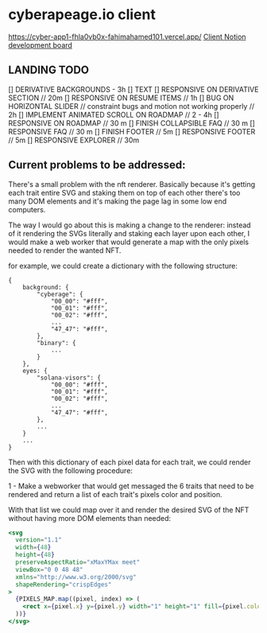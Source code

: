 # cyberapeage.io client
https://cyber-app1-fhla0vb0x-fahimahamed101.vercel.app/
[Client Notion development board](https://nettle-protocol-6b2.notion.site/acf67d849f4443bfafae69c34211db4f?v=02a95b29773543e38e5826634847130b)

## LANDING TODO

[] DERIVATIVE BACKGROUNDS - 3h
[] TEXT
[] RESPONSIVE ON DERIVATIVE SECTION // 20m
[] RESPONSIVE ON RESUME ITEMS // 1h
[] BUG ON HORIZONTAL SLIDER // constraint bugs and motion not working properly // 2h
[] IMPLEMENT ANIMATED SCROLL ON ROADMAP // 2 - 4h
[] RESPONSIVE ON ROADMAP // 30 m
[] FINISH COLLAPSIBLE FAQ // 30 m
[] RESPONSIVE FAQ // 30 m
[] FINISH FOOTER // 5m
[] RESPONSIVE FOOTER // 5m
[] RESPONSIVE EXPLORER // 30m

## Current problems to be addressed:

There's a small problem with the nft renderer. Basically because it's getting each trait entire SVG and staking them on top of each other there's too many DOM elements and it's making the page lag in some low end computers.

The way I would go about this is making a change to the renderer: instead of it rendering the SVGs literally and staking each layer upon each other, I would make a web worker that would generate a map with the only pixels needed to render the wanted NFT.

for example, we could create a dictionary with the following structure:

```
{
    background: {
        "cyberage": {
            "00_00": "#fff",
            "00_01": "#fff",
            "00_02": "#fff",
            ...
            "47_47": "#fff",
        },
        "binary": {
            ...
        }
    },
    eyes: {
        "solana-visors": {
            "00_00": "#fff",
            "00_01": "#fff",
            "00_02": "#fff",
            ...
            "47_47": "#fff",
        },
        ...
    }
    ...
}
```

Then with this dictionary of each pixel data for each trait, we could render the SVG with the following procedure:

1 - Make a webworker that would get messaged the 6 traits that need to be rendered and return a list of each trait's pixels color and position.

With that list we could map over it and render the desired SVG of the NFT without having more DOM elements than needed:

```jsx
<svg
  version="1.1"
  width={48}
  height={48}
  preserveAspectRatio="xMaxYMax meet"
  viewBox="0 0 48 48"
  xmlns="http://www.w3.org/2000/svg"
  shapeRendering="crispEdges"
>
  {PIXELS_MAP.map((pixel, index) => (
    <rect x={pixel.x} y={pixel.y} width="1" height="1" fill={pixel.color} />
  ))}
</svg>
```
